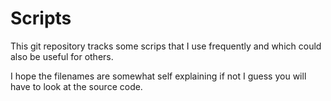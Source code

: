 # Scripts
This git repository tracks some scrips that I use frequently and which could
also be useful for others.

I hope the filenames are somewhat self explaining if not I guess you will have
to look at the source code.
